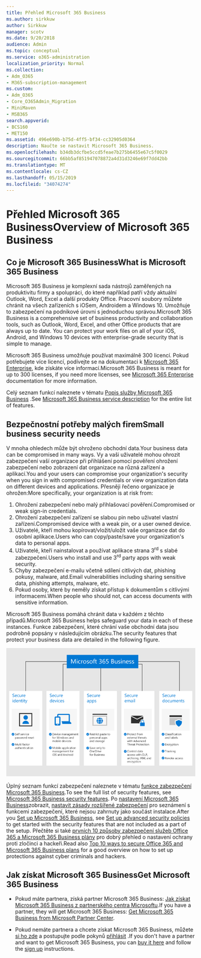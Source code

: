 ```yaml
---
title: Přehled Microsoft 365 Business
ms.author: sirkkuw
author: Sirkkuw
manager: scotv
ms.date: 9/20/2018
audience: Admin
ms.topic: conceptual
ms.service: o365-administration
localization_priority: Normal
ms.collection:
- Adm_O365
- M365-subscription-management
ms.custom:
- Adm_O365
- Core_O365Admin_Migration
- MiniMaven
- MSB365
search.appverid:
- BCS160
- MET150
ms.assetid: 496e690b-b75d-4ff5-bf34-cc32905d0364
description: Naučte se nastavit Microsoft 365 Business.
ms.openlocfilehash: b34db3dcfbe5ccd5feae7b275b6455e67c5f0029
ms.sourcegitcommit: 66bb5af851947078872a4d31d3246e69f7dd42bb
ms.translationtype: MT
ms.contentlocale: cs-CZ
ms.lasthandoff: 05/15/2019
ms.locfileid: "34074274"
---
```

# <a name="overview-of-microsoft-365-business"></a><span data-ttu-id="204ac-103">Přehled Microsoft 365 Business</span><span class="sxs-lookup"><span data-stu-id="204ac-103">Overview of Microsoft 365 Business</span></span>

## <a name="what-is-microsoft-365-business"></a><span data-ttu-id="204ac-104">Co je Microsoft 365 Business</span><span class="sxs-lookup"><span data-stu-id="204ac-104">What is Microsoft 365 Business</span></span>

<span data-ttu-id="204ac-p101">Microsoft 365 Business je komplexní sada nástrojů zaměřených na produktivitu firmy a spolupráci, do které například patří vždy aktuální Outlook, Word, Excel a další produkty Office. Pracovní soubory můžete chránit na všech zařízeních s iOSem, Androidem a Windows 10. Umožňuje to zabezpečení na podnikové úrovni s jednoduchou správou.</span><span class="sxs-lookup"><span data-stu-id="204ac-p101">Microsoft 365 Business is a comprehensive set of business productivity and collaboration tools, such as Outlook, Word, Excel, and other Office products that are always up to date. You can protect your work files on all of your iOS, Android, and Windows 10 devices with enterprise-grade security that is simple to manage.</span></span>
  
<span data-ttu-id="204ac-107">Microsoft 365 Business umožňuje používat maximálně 300 licencí. Pokud potřebujete více licencí, podívejte se na dokumentaci k [Microsoft 365 Enterprise](https://go.microsoft.com/fwlink/p/?linkid=860986), kde získáte více informací.</span><span class="sxs-lookup"><span data-stu-id="204ac-107">Microsoft 365 Business is meant for up to 300 licenses, if you need more licenses, see [Microsoft 365 Enterprise](https://go.microsoft.com/fwlink/p/?linkid=860986) documentation for more information.</span></span>

<span data-ttu-id="204ac-108">Celý seznam funkcí naleznete v tématu [Popis služby Microsoft 365 Business](https://docs.microsoft.com/office365/servicedescriptions/microsoft-365-business-service-description) .</span><span class="sxs-lookup"><span data-stu-id="204ac-108">See [Microsoft 365 Business service description](https://docs.microsoft.com/office365/servicedescriptions/microsoft-365-business-service-description) for the entire list of features.</span></span>
  
## <a name="small-business-security-needs"></a><span data-ttu-id="204ac-109">Bezpečnostní potřeby malých firem</span><span class="sxs-lookup"><span data-stu-id="204ac-109">Small business security needs</span></span>

<span data-ttu-id="204ac-110">V mnoha ohledech může být ohroženo obchodní data.</span><span class="sxs-lookup"><span data-stu-id="204ac-110">Your business data can be compromised in many ways.</span></span> <span data-ttu-id="204ac-111">Vy a vaši uživatelé mohou ohrozit zabezpečení vaší organizace při přihlášení pomocí pověření ohrožení zabezpečení nebo zobrazení dat organizace na různá zařízení a aplikací.</span><span class="sxs-lookup"><span data-stu-id="204ac-111">You and your users can compromise your organization's security when you sign in with compromised credentials or view organization data on different devices and applications.</span></span> <span data-ttu-id="204ac-112">Přesněji řečeno organizace je ohrožen:</span><span class="sxs-lookup"><span data-stu-id="204ac-112">More specifically, your organization is at risk from:</span></span>

1. <span data-ttu-id="204ac-113">Ohrožení zabezpečení nebo malý přihlašovací pověření.</span><span class="sxs-lookup"><span data-stu-id="204ac-113">Compromised or weak sign-in credentials.</span></span>
2. <span data-ttu-id="204ac-114">Ohrožení zabezpečení zařízení se slabou pin nebo uživatel vlastní zařízení.</span><span class="sxs-lookup"><span data-stu-id="204ac-114">Compromised device with a weak pin, or a user owned device.</span></span>
3. <span data-ttu-id="204ac-115">Uživatelé, kteří mohou kopírovat/vložit/uložit vaše organizace dat do osobní aplikace.</span><span class="sxs-lookup"><span data-stu-id="204ac-115">Users who can copy/paste/save your organization's data to personal apps.</span></span>
4. <span data-ttu-id="204ac-116">Uživatelé, kteří nainstalovat a používat aplikace strana 3<sup>rd</sup> s slabé zabezpečení.</span><span class="sxs-lookup"><span data-stu-id="204ac-116">Users who install and use 3<sup>rd</sup> party apps with weak security.</span></span>
5. <span data-ttu-id="204ac-117">Chyby zabezpečení e-mailu včetně sdílení citlivých dat, phishing pokusy, malware, atd.</span><span class="sxs-lookup"><span data-stu-id="204ac-117">Email vulnerabilities including sharing sensitive data, phishing attempts, malware, etc.</span></span>
6. <span data-ttu-id="204ac-118">Pokud osoby, které by neměly získat přístup k dokumentům s citlivými informacemi.</span><span class="sxs-lookup"><span data-stu-id="204ac-118">When people who should not, can access documents with sensitive information.</span></span>

<span data-ttu-id="204ac-119">Microsoft 365 Business pomáhá chránit data v každém z těchto případů.</span><span class="sxs-lookup"><span data-stu-id="204ac-119">Microsoft 365 Business helps safeguard your data in each of these instances.</span></span> <span data-ttu-id="204ac-120">Funkce zabezpečení, které chrání vaše obchodní data jsou podrobně popsány v následujícím obrázku.</span><span class="sxs-lookup"><span data-stu-id="204ac-120">The security features that protect your business data are detailed in the following figure.</span></span>

![Obrázek, který ukazuje, jak M365B chrání vaše podnikání.](media/m365businessvalueadd.png)

<span data-ttu-id="204ac-122">Úplný seznam funkcí zabezpečení naleznete v tématu [funkce zabezpečení Microsoft 365 Business](security-features.md).</span><span class="sxs-lookup"><span data-stu-id="204ac-122">To see the full list of security features, see [Microsoft 365 Business security features](security-features.md).</span></span> <span data-ttu-id="204ac-123">Po [nastavení Microsoft 365 Business](set-up.md)zobrazit, [nastavit zásady rozšířené zabezpečení](set-up-advanced-security.md) pro seznámení s funkcemi zabezpečení, které nejsou zahrnuty jako součást instalace.</span><span class="sxs-lookup"><span data-stu-id="204ac-123">After you [Set up Microsoft 365 Business](set-up.md), see [Set up advanced security policies](set-up-advanced-security.md) to get started with the security features that are not included as a part of the setup.</span></span> <span data-ttu-id="204ac-124">Přečtěte si také [prvních 10 způsoby zabezpečení služeb Office 365 a Microsoft 365 Business plány](https://docs.microsoft.com/office365/admin/security-and-compliance/secure-your-business-data) pro dobrý přehled o nastavení ochrany proti zločinci a hackeři.</span><span class="sxs-lookup"><span data-stu-id="204ac-124">Read also [Top 10 ways to secure Office 365 and Microsoft 365 Business plans](https://docs.microsoft.com/office365/admin/security-and-compliance/secure-your-business-data) for a good overview on how to set up protections against cyber criminals and hackers.</span></span>

## <a name="get-microsoft-365-business"></a><span data-ttu-id="204ac-125">Jak získat Microsoft 365 Business</span><span class="sxs-lookup"><span data-stu-id="204ac-125">Get Microsoft 365 Business</span></span>

- <span data-ttu-id="204ac-126">Pokud máte partnera, získá partner Microsoft 365 Business: [Jak získat Microsoft 365 Business z partnerského centra Microsoftu](get-microsoft-365-business.md#get-microsoft-365-business-from-microsoft-partner-center).</span><span class="sxs-lookup"><span data-stu-id="204ac-126">If you have a partner, they will get Microsoft 365 Business: [Get Microsoft 365 Business from Microsoft Partner Center](get-microsoft-365-business.md#get-microsoft-365-business-from-microsoft-partner-center).</span></span>

- <span data-ttu-id="204ac-127">Pokud nemáte partnera a chcete získat Microsoft 365 Business, můžete [si ho zde](https://www.microsoft.com/microsoft-365/business) a postupujte podle pokynů [přihlásit](sign-up.md) .</span><span class="sxs-lookup"><span data-stu-id="204ac-127">If you don't have a partner and want to get Microsoft 365 Business, you can [buy it here](https://www.microsoft.com/microsoft-365/business) and follow the [sign up](sign-up.md) instructions.</span></span>